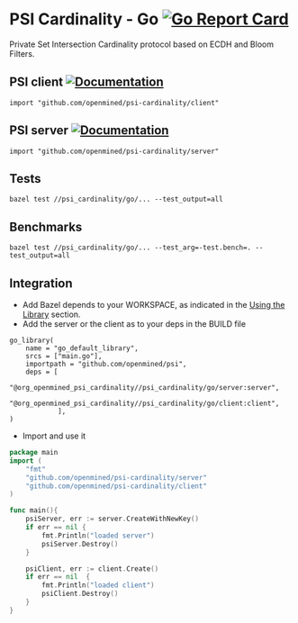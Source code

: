 # PSI Cardinality - Go [![Go Report Card](https://goreportcard.com/badge/github.com/OpenMined/PSI)](https://goreportcard.com/report/github.com/OpenMined/PSI)

Private Set Intersection Cardinality protocol based on ECDH and Bloom Filters.


## PSI client [![Documentation](https://img.shields.io/badge/godoc-reference-blue.svg)](https://pkg.go.dev/github.com/OpenMined/PSI/psi_cardinality/go/client)
```
import "github.com/openmined/psi-cardinality/client"
```

## PSI server [![Documentation](https://img.shields.io/badge/godoc-reference-blue.svg)](https://pkg.go.dev/github.com/OpenMined/PSI/psi_cardinality/go/server)
```
import "github.com/openmined/psi-cardinality/server"
```

## Tests
```
bazel test //psi_cardinality/go/... --test_output=all
```

## Benchmarks
```
bazel test //psi_cardinality/go/... --test_arg=-test.bench=. --test_output=all
```

## Integration

* Add Bazel depends to your WORKSPACE, as indicated in the [Using the Library](../../README.md) section.
* Add the server or the client as to your deps in the BUILD file


```
go_library(
    name = "go_default_library",
    srcs = ["main.go"],
    importpath = "github.com/openmined/psi",
    deps = [
            "@org_openmined_psi_cardinality//psi_cardinality/go/server:server",
            "@org_openmined_psi_cardinality//psi_cardinality/go/client:client",
            ],
)
```


* Import and use it



```go
package main
import (
    "fmt"
    "github.com/openmined/psi-cardinality/server"
    "github.com/openmined/psi-cardinality/client"
)

func main(){
    psiServer, err := server.CreateWithNewKey()
    if err == nil {
        fmt.Println("loaded server")
        psiServer.Destroy()
    }

    psiClient, err := client.Create()
    if err == nil  {
        fmt.Println("loaded client")
        psiClient.Destroy()
    }
}
```

